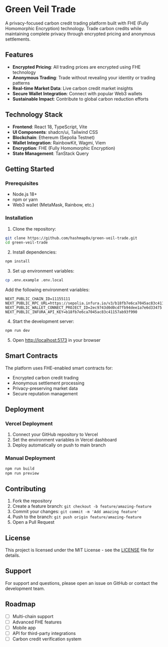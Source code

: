 # Green Veil Trade

A privacy-focused carbon credit trading platform built with FHE (Fully Homomorphic Encryption) technology. Trade carbon credits while maintaining complete privacy through encrypted pricing and anonymous settlements.

## Features

- **Encrypted Pricing**: All trading prices are encrypted using FHE technology
- **Anonymous Trading**: Trade without revealing your identity or trading patterns
- **Real-time Market Data**: Live carbon credit market insights
- **Secure Wallet Integration**: Connect with popular Web3 wallets
- **Sustainable Impact**: Contribute to global carbon reduction efforts

## Technology Stack

- **Frontend**: React 18, TypeScript, Vite
- **UI Components**: shadcn/ui, Tailwind CSS
- **Blockchain**: Ethereum (Sepolia Testnet)
- **Wallet Integration**: RainbowKit, Wagmi, Viem
- **Encryption**: FHE (Fully Homomorphic Encryption)
- **State Management**: TanStack Query

## Getting Started

### Prerequisites

- Node.js 18+ 
- npm or yarn
- Web3 wallet (MetaMask, Rainbow, etc.)

### Installation

1. Clone the repository:
```bash
git clone https://github.com/hashmap0x/green-veil-trade.git
cd green-veil-trade
```

2. Install dependencies:
```bash
npm install
```

3. Set up environment variables:
```bash
cp .env.example .env.local
```

Add the following environment variables:
```
NEXT_PUBLIC_CHAIN_ID=11155111
NEXT_PUBLIC_RPC_URL=https://sepolia.infura.io/v3/b18fb7e6ca7045ac83c41157ab93f990
NEXT_PUBLIC_WALLET_CONNECT_PROJECT_ID=2ec9743d0d0cd7fb94dee1a7e6d33475
NEXT_PUBLIC_INFURA_API_KEY=b18fb7e6ca7045ac83c41157ab93f990
```

4. Start the development server:
```bash
npm run dev
```

5. Open [http://localhost:5173](http://localhost:5173) in your browser

## Smart Contracts

The platform uses FHE-enabled smart contracts for:
- Encrypted carbon credit trading
- Anonymous settlement processing
- Privacy-preserving market data
- Secure reputation management

## Deployment

### Vercel Deployment

1. Connect your GitHub repository to Vercel
2. Set the environment variables in Vercel dashboard
3. Deploy automatically on push to main branch

### Manual Deployment

```bash
npm run build
npm run preview
```

## Contributing

1. Fork the repository
2. Create a feature branch: `git checkout -b feature/amazing-feature`
3. Commit your changes: `git commit -m 'Add amazing feature'`
4. Push to the branch: `git push origin feature/amazing-feature`
5. Open a Pull Request

## License

This project is licensed under the MIT License - see the [LICENSE](LICENSE) file for details.

## Support

For support and questions, please open an issue on GitHub or contact the development team.

## Roadmap

- [ ] Multi-chain support
- [ ] Advanced FHE features
- [ ] Mobile app
- [ ] API for third-party integrations
- [ ] Carbon credit verification system